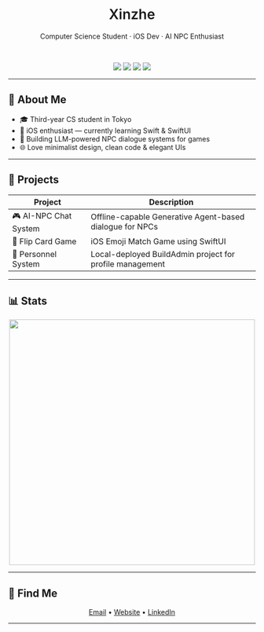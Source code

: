 <h1 align="center" style="font-weight: 600;">Xinzhe</h1>
<p align="center">Computer Science Student · iOS Dev · AI NPC Enthusiast</p>

<br/>

<p align="center">
  <img src="https://img.shields.io/badge/Swift-F05138?style=flat&logo=swift&logoColor=white"/>
  <img src="https://img.shields.io/badge/Python-3776AB?style=flat&logo=python&logoColor=white"/>
  <img src="https://img.shields.io/badge/Docker-2496ED?style=flat&logo=docker&logoColor=white"/>
  <img src="https://img.shields.io/badge/Linux-FCC624?style=flat&logo=linux&logoColor=black"/>
</p>

---

## 🧠 About Me

- 🎓 Third-year CS student in Tokyo
- 🍎 iOS enthusiast — currently learning Swift & SwiftUI
- 🤖 Building LLM-powered NPC dialogue systems for games
- 🌐 Love minimalist design, clean code & elegant UIs

---

## 🧩 Projects

| Project | Description |
|--------|-------------|
| 🎮 AI-NPC Chat System | Offline-capable Generative Agent-based dialogue for NPCs |
| 📱 Flip Card Game | iOS Emoji Match Game using SwiftUI |
| 🧾 Personnel System | Local-deployed BuildAdmin project for profile management |

---

## 📊 Stats

<p align="center">
  <img src="https://github-readme-stats.vercel.app/api?username=Pride-Setsuna&show_icons=true&theme=graywhite&hide_title=true&hide=issues&hide_rank=true" width="500">
</p>

---

## 🧭 Find Me

<p align="center">
  <a href="mailto:your_email@example.com">Email</a> • 
  <a href="https://yourwebsite.com">Website</a> • 
  <a href="https://linkedin.com/in/yourname">LinkedIn</a>
</p>

---
